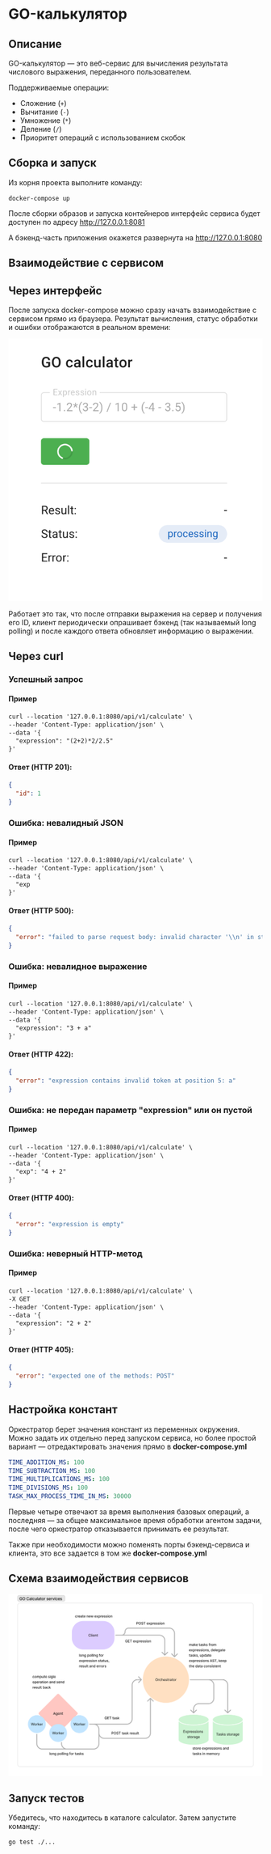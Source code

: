 # GO-калькулятор

## Описание
GO-калькулятор — это веб-сервис для вычисления результата числового выражения, переданного пользователем.

Поддерживаемые операции:
- Сложение (`+`)
- Вычитание (`-`)
- Умножение (`*`)
- Деление (`/`)
- Приоритет операций с использованием скобок

## Сборка и запуск

Из корня проекта выполните команду:

```shell
docker-compose up
```

После сборки образов и запуска контейнеров интерфейс сервиса будет доступен по адресу http://127.0.0.1:8081

А бэкенд-часть приложения окажется развернута на http://127.0.0.1:8080

## Взаимодействие с сервисом

## Через интерфейс

После запуска docker-compose можно сразу начать взаимодействие с сервисом прямо из браузера. Результат вычисления, статус обработки и ошибки отображаются в реальном времени: 

![Скриншот интерфейса клиента](readme_assets/client_screenshot.png)

Работает это так, что после отправки выражения на сервер и получения его ID, клиент периодически опрашивает бэкенд (так называемый long polling) и после каждого ответа обновляет информацию о выражении.

## Через curl

### Успешный запрос

#### Пример
```shell
curl --location '127.0.0.1:8080/api/v1/calculate' \
--header 'Content-Type: application/json' \
--data '{
  "expression": "(2+2)*2/2.5"
}'
```

#### Ответ (HTTP 201):
```json
{
  "id": 1
}
```

### Ошибка: невалидный JSON

#### Пример
```shell
curl --location '127.0.0.1:8080/api/v1/calculate' \
--header 'Content-Type: application/json' \
--data '{
  "exp
}'
```

#### Ответ (HTTP 500):
```json
{
  "error": "failed to parse request body: invalid character '\\n' in string literal"
}
```

### Ошибка: невалидное выражение

#### Пример
```shell
curl --location '127.0.0.1:8080/api/v1/calculate' \
--header 'Content-Type: application/json' \
--data '{
  "expression": "3 + a"
}'
```

#### Ответ (HTTP 422):
```json
{
  "error": "expression contains invalid token at position 5: а"
}
```

### Ошибка: не передан параметр "expression" или он пустой

#### Пример
```shell
curl --location '127.0.0.1:8080/api/v1/calculate' \
--header 'Content-Type: application/json' \
--data '{
  "exp": "4 + 2"
}'
```

#### Ответ (HTTP 400):
```json
{
  "error": "expression is empty"
}
```

### Ошибка: неверный HTTP-метод

#### Пример
```shell
curl --location '127.0.0.1:8080/api/v1/calculate' \
-X GET
--header 'Content-Type: application/json' \
--data '{
  "expression": "2 + 2"
}'
```

#### Ответ (HTTP 405):
```json
{
  "error": "expected one of the methods: POST"
}
```
## Настройка констант

Оркестратор берет значения констант из переменных окружения. Можно задать их отдельно перед запуском сервиса, но более простой вариант — отредактировать значения прямо в **docker-compose.yml**

```yaml
TIME_ADDITION_MS: 100
TIME_SUBTRACTION_MS: 100
TIME_MULTIPLICATIONS_MS: 100
TIME_DIVISIONS_MS: 100
TASK_MAX_PROCESS_TIME_IN_MS: 30000
```

Первые четыре отвечают за время выполнения базовых операций, а последняя — за общее максимальное время обработки агентом задачи, после чего оркестратор отказывается принимать ее результат.

Также при необходимости можно поменять порты бэкенд-сервиса и клиента, это все задается в том же **docker-compose.yml**

## Схема взаимодействия сервисов

![Схема сервисов](readme_assets/services_shema.png)

## Запуск тестов

Убедитесь, что находитесь в каталоге calculator. Затем запустите команду:
```shell
go test ./... 
```
